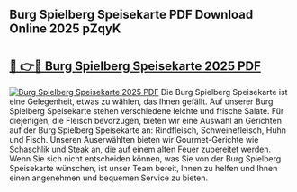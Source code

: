 ## Burg Spielberg Speisekarte PDF Download Online 2025 pZqyK

# <h2><a href="http://gcalqr.nevu.top/?p=Burg+Spielberg+Speisekarte">🔗 👉🔴 Burg Spielberg Speisekarte 2025 PDF</a></h2>

[![Burg Spielberg Speisekarte 2025 PDF](https://i.imgur.com/dBaPXMq.png)](http://gcalqr.nevu.top/?p=Burg+Spielberg+Speisekarte)
Die Burg Spielberg Speisekarte ist eine Gelegenheit, etwas zu wählen, das Ihnen gefällt. Auf unserer Burg Spielberg Speisekarte stehen verschiedene leichte und frische Salate. Für diejenigen, die Fleisch bevorzugen, bieten wir eine Auswahl an Gerichten auf der Burg Spielberg Speisekarte an: Rindfleisch, Schweinefleisch, Huhn und Fisch. Unseren Auserwählten bieten wir Gourmet-Gerichte wie Schaschlik und Steak an, die auf einem alten Feuer zubereitet werden. Wenn Sie sich nicht entscheiden können, was Sie von der Burg Spielberg Speisekarte wünschen, ist unser Team bereit, Ihnen zu helfen und Ihnen einen angenehmen und bequemen Service zu bieten.
